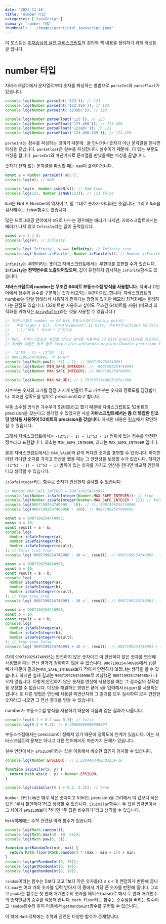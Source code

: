 ```yaml
---
date: '2022-11-16'
title: 'number 타입'
categories: ['JavaScript']
summary: 'number 타입'
thumbnail: '../images/practicial_javascript.jpeg'
---
```


이 포스트는 [이재승님의 실전 자바스크립트](https://www.inflearn.com/course/%EC%8B%A4%EC%A0%84-%EC%9E%90%EB%B0%94%EC%8A%A4%ED%81%AC%EB%A6%BD%ED%8A%B8/dashboard)의 강의와 책 내용을 정리하기 위해 작성된 글 입니다.

# number 타입

자바스크립트에서 문자열로부터 숫자를 파싱하는 방법으로 `parseInt`와 `parseFloat`가 있습니다.

```jsx
console.log(Number.parseInt('123')); // 123
console.log(Number.parseInt('123.456')); // 123
console.log(Number.parseInt('123abc')); // 123

console.log(Number.parseFloat('123')); // 123
console.log(Number.parseFloat('123.456')); // 123.456
console.log(Number.parseFloat('123abc')); // 123
console.log(Number.parseFloat('123.456.789')); // 123.456
```

`parseInt`는 정수를 파싱하는 것이기 때문에 `.`을 만나거나 숫자가 아닌 문자열을 만나면 파싱을 끝냅니다. `parseFloat`은 실수를 파싱합니다. 실수이기 때문에 `.`이 있는 부분도 파싱을 합니다. `parseInt`와 마찬가지로 문자열을 만났을때는 파싱을 끝냅니다.

숫자가 전혀 없는 문자열을 파싱할 때는 `NaN`이 출력이됩니다.

```jsx
const v = Number.parseInt('abc');
console.log(v); // NaN

console.log(v, Number.isNaN(v)); // NaN true
console.log(123, Number.isNaN(123)); // 123 false
```

`NaN`은 Not A Number의 약자이고, 말 그대로 숫자가 아니라는 뜻입니다. 그리고 `NaN`을 검사해주는 `isNaN`함수도 있습니다.

많은 프로그래밍 언어에서 `0`으로 나누는 경우에는 에러가 나지만, 자바스크립트에서는 에러가 나지 않고 `Infinity`라는 값이 출력됩니다.

```jsx
const v = 1 / 0;
console.log(v); // Infinity

console.log('Infinity', v === Infinity); // Infinity true
console.log('Number.isFinite', Number.isFinite(v)); // Number.isFinite false
```

`Infinity`는 무한이라는 뜻이고 자바스크립트에서는 무한대를 표현할 수가 있습니다. **`Infinity`는 전역변수로 노출되어있으며**, 값이 유한하지 검사하는 `isFinite`함수도 있습니다.

**자바스크립트의 number는 무조건 64비트 부동소수점 방식을 사용합니다.** 자바나 C언어에서 정수와 실수를 구분하는 것과 비교되는 부분이기도 합니다. 자바스크립트의 number는 단일 형태라서 사용하기 편하다는 장점이 있지만 메모리 최적화에는 불리하다는 단점도 있습니다. (32비트만 사용하고 싶어도 무조건 64비트를 사용) (메모리 최적화를 위해서는 [`ArrayBuffer`](https://developer.mozilla.org/ko/docs/Web/JavaScript/Reference/Global_Objects/ArrayBuffer)라는 것을 사용할 수 있습니다.)

```jsx
// 자바스크립트 number => 64 bit 부동소수점(floating point)
//   부호(sign) 1 bit, 지수부(exponent) 11 bits, 가수부(fraction) 52 bits
//   (-1)^부호 * 가수부 * 2^지수부
//
// but, 자바스크립트는 복잡한 인코딩 방식을 사용하여 53 bits precision을 갖습니다.
// 자세한 내용은 링크 참조 https://en.wikipedia.org/wiki/Double-precision_floating-point_format

// -(2^53 - 1) ~ (2^53 - 1)
// 9007199254740991, 약 16자리
console.log(Math.pow(2, 53) - 1); // 9007199254740991
console.log(Number.MIN_SAFE_INTEGER); // -9007199254740991
console.log(Number.MAX_SAFE_INTEGER); // 9007199254740991

console.log(Number.MAX_VALUE); // 1.7976931348623157e+308
```

지수부는 숫자의 크기를 점점 커지게 만들어 주고 가수부는 숫자의 정확도를 담당합니다. 이러한 정확도를 영어로 precision이라고 합니다.

부동 소수점 방식은 가수부가 52비트라고 했기 때문에 자바스크립트도 52비트의 precision을 갖는다고 생각할 수 있겠지만 사실 **자바스크립트에서는 좀 더 복잡한 인코딩 방식을 사용하여 53비트의 precision을 갖습니다.** 자세한 내용은 [링크](https://en.wikipedia.org/wiki/Double-precision_floating-point_format)에서 확인하실 수 있습니다.

그래서 자바스크립트에서는 `-(2^53 - 1) ~ (2^53 - 1)` 범위에 있는 정수를 안전한 정수라고 표현합니다. 최소는 `MIN_SAFE_INTEGER`, 최대는 `MAX_SAFE_INTEGER` 입니다.

물론 자바스크립트에서는 `MAX_VALUE`와 같이 커다란 숫자를 표현할 수 있습니다. 하지만 이런 커다란 숫자를 가지고 연산을 했을 때는 그 안전성을 보장할 수가 없습니다. 하지만 `-(2^53 - 1) ~ (2^53 - 1)` 범위에 있는 숫자를 가지고 연산을 한다면 비교적 안전하다고 생각할 수 있습니다.

`isSafeInteger`라는 함수로 숫자가 안전한지 검사할 수 있습니다.

```jsx
// Number.MAX_SAFE_INTEGER = 9007199254740991
console.log(Number.isSafeInteger(Number.MAX_SAFE_INTEGER)); // true
console.log(Number.isSafeInteger(Number.MAX_SAFE_INTEGER + 1)); // false
console.log(9007199254740995 - 10); // (1) 9007199254740986
console.log(9007199254740995n - 10n); // 9007199254740985n

const a = 9007199254740995;
const b = 10;
const result = a - b;
console.log(
  Number.isSafeInteger(a),
  Number.isSafeInteger(b),
  Number.isSafeInteger(result),
); // false true true
console.log('9007199254740995 - 10 =', result); // 9007199254740995 - 10 = 9007199254740986

const a = 9007199254740991;
const b = 10;
const result = a - b;
console.log(
  Number.isSafeInteger(a),
  Number.isSafeInteger(b),
  Number.isSafeInteger(result),
); // true true true
console.log('9007199254740991 - 10 =', result); // 9007199254740991 - 10 = 9007199254740981

const a = 9007199254740991;
const b = 10;
const result = a + b;
console.log(
  Number.isSafeInteger(a),
  Number.isSafeInteger(b),
  Number.isSafeInteger(result),
); // true true false
console.log('9007199254740991 + 10 =', result); // 9007199254740991 + 10 = 9007199254741000
```

(1)의 `9007199254740995`는 안전하지 않은 숫자이고 이 안전하지 않은 숫자를 연산에 사용했을 때는 연산 결과가 정확하지 않을 수 있습니다. `9007199254740995`에서 `10`을 빼기 때문에 결과는`MAX_SAFE_INTEGER`보다 작아서 안전하지 않겠냐는 생각을 할 수 있습니다. 하지만 실제 결과는 `9007199254740986`로 예상했던 `9007199254740985`가 나오지 않습니다. 이렇게 안전하지 않은 숫자를 연산에 사용했을 때는 그 결과값의 정확성을 보장할 수 없습니다. 이것을 해결하는 방법은 끝에 `n`을 입력해서 `bigint`를 사용하는 겁니다. 또 다른 방법은 연산에 사용된 피연산자와 그 결과를 모두 검사하여 모두 안전한 숫자라고 나오면 그 연산 결과를 믿을 수 있습니다.

number가 부동소수점 방식을 사용하기 때문에 다음과 같은 결과가 나옵니다.

```jsx
console.log(0.1 + 0.2 === 0.3); // false
console.log(0.1 + 0.2); // 0.30000000000000004
```

부동소수점에서는 precision이 정해져 있기 때문에 정확도에 한계가 있습니다. 이는 자바스크립트의 문제는 아니고 다른 언어에서도 마찬가지 문제가 있습니다.

실수 연산에서는 `EPSILON`이라는 값을 이용해서 비슷한 값인지 검사할 수 있습니다.

```jsx
console.log(Number.EPSILON); // 2.220446049250313e-16

function isSimilar(x, y) {
  return Math.abs(x - y) < Number.EPSILON;
}

console.log(isSimilar(0.1 + 0.2, 0.3)); // true
```

`Number.EPSILON`은 매우 작은 숫자이고 53비트 precision을 고려해서 이 값보다 작은 값은 “무시 할만하다“라고 생각할 수 있습니다. `isSimilar`함수는 두 값을 입력받아서 그 차이가 `EPSILON`보다 작다면 “두 값은 비슷하다”라고 생각할 수 있습니다.

`Math`객체에는 수학 관련된 여러 함수가 있습니다.

```jsx
console.log(Math.random());
console.log(Math.max(30, 10, 55));
console.log(Math.pow(5, 3));

function getRandomInt(min, max) {
  return Math.floor(Math.random() * (max - min + 1)) + min;
}
console.log(getRandomInt(0, 10));
console.log(getRandomInt(0, 10));
console.log(getRandomInt(0, 10));
```

`random`이라는 함수는 0보다 크고 1보다 작은 숫자를(0 ≤ x < 1) 랜덤하게 반환해 줍니다. `max`는 여러 개의 숫자를 입력 받아서 이 중에서 가장 큰 숫자를 반환해 줍니다. 그리고 `pow`라는 함수는 첫 번째 매개변수의 숫자를 베이스(base)로 해서 두 번째 매개변수의 숫자만큼의 승수를 적용해 줍니다. `Math.floor`라는 함수는 소수점을 버리는 함수이고 `random`함수와 같이 이용해서 `getRandomInt`함수를 구현할 수 있습니다.

이 밖에 `Math`객체에는 수학과 관련된 다양한 함수가 존재합니다.
